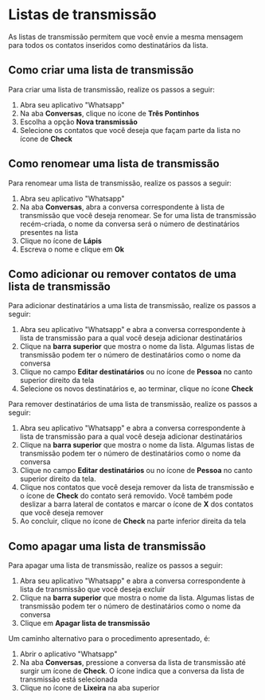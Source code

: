 # Listas de transmissão

As listas de transmissão permitem que você envie a mesma mensagem para todos os contatos inseridos como destinatários da lista.

## Como criar uma lista de transmissão

Para criar uma lista de transmissão, realize os passos a seguir:

1. Abra seu aplicativo "Whatsapp"
2. Na aba **Conversas**, clique no ícone de **Três Pontinhos**
3. Escolha a opção **Nova transmissão**
4. Selecione os contatos que você deseja que façam parte da lista no ícone de **Check**

## Como renomear uma lista de transmissão

Para renomear uma lista de transmissão, realize os passos a seguir:

1. Abra seu aplicativo "Whatsapp"
2. Na aba **Conversas**, abra a conversa correspondente à lista de transmissão que você deseja renomear. Se for uma lista de transmissão recém-criada, o nome da conversa será o número de destinatários presentes na lista
3. Clique no ícone de **Lápis**
4. Escreva o nome e clique em **Ok**


## Como adicionar ou remover contatos de uma lista de transmissão

Para adicionar destinatários a uma lista de transmissão, realize os passos a seguir:

1. Abra seu aplicativo "Whatsapp" e abra a conversa correspondente à lista de transmissão para a qual você deseja adicionar destinatários
2. Clique na **barra superior** que mostra o nome da lista. Algumas listas de transmissão podem ter o número de destinatários como o nome da conversa
3. Clique no campo **Editar destinatários** ou no ícone de **Pessoa** no canto superior direito da tela
4. Selecione os novos destinatários e, ao terminar, clique no ícone **Check**

Para remover destinatários de uma lista de transmissão, realize os passos a seguir:

1. Abra seu aplicativo "Whatsapp" e abra a conversa correspondente à lista de transmissão para a qual você deseja adicionar destinatários
2. Clique na **barra superior** que mostra o nome da lista. Algumas listas de transmissão podem ter o número de destinatários como o nome da conversa
3. Clique no campo **Editar destinatários** ou no ícone de **Pessoa** no canto superior direito da tela.
4. Clique nos contatos que você deseja remover da lista de transmissão e o ícone de **Check** do contato será removido. Você também pode deslizar a barra lateral de contatos e marcar o ícone de **X** dos contatos que você deseja remover
5. Ao concluir, clique no ícone de **Check** na parte inferior direita da tela


## Como apagar uma lista de transmissão

Para apagar uma lista de transmissão, realize os passos a seguir:

1. Abra seu aplicativo "Whatsapp" e abra a conversa correspondente à lista de transmissão que você deseja excluir
2. Clique na **barra superior** que mostra o nome da lista. Algumas listas de transmissão podem ter o número de destinatários como o nome da conversa
3. Clique em **Apagar lista de transmissão**

Um caminho alternativo para o procedimento apresentado, é: 
1. Abrir o aplicativo "Whatsapp"
2. Na aba **Conversas**, pressione a conversa da lista de transmissão até surgir um ícone de **Check**. O ícone indica que a conversa da lista de transmissão está selecionada
3. Clique no ícone de **Lixeira** na aba superior
